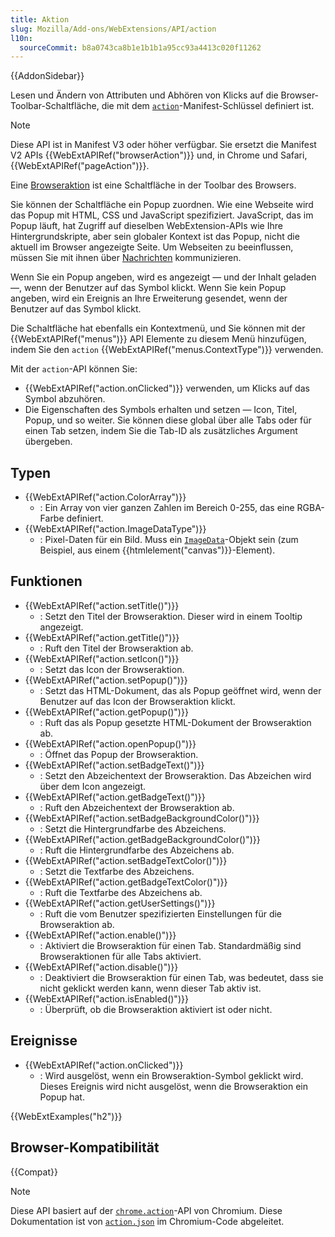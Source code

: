 ```yaml
---
title: Aktion
slug: Mozilla/Add-ons/WebExtensions/API/action
l10n:
  sourceCommit: b8a0743ca8b1e1b1b1a95cc93a4413c020f11262
---
```


{{AddonSidebar}}

Lesen und Ändern von Attributen und Abhören von Klicks auf die Browser-Toolbar-Schaltfläche, die mit dem [`action`](/de/docs/Mozilla/Add-ons/WebExtensions/manifest.json/action)-Manifest-Schlüssel definiert ist.

> [!NOTE]
> Diese API ist in Manifest V3 oder höher verfügbar. Sie ersetzt die Manifest V2 APIs {{WebExtAPIRef("browserAction")}} und, in Chrome und Safari, {{WebExtAPIRef("pageAction")}}.

Eine [Browseraktion](/de/docs/Mozilla/Add-ons/WebExtensions/user_interface/Toolbar_button) ist eine Schaltfläche in der Toolbar des Browsers.

Sie können der Schaltfläche ein Popup zuordnen. Wie eine Webseite wird das Popup mit HTML, CSS und JavaScript spezifiziert. JavaScript, das im Popup läuft, hat Zugriff auf dieselben WebExtension-APIs wie Ihre Hintergrundskripte, aber sein globaler Kontext ist das Popup, nicht die aktuell im Browser angezeigte Seite. Um Webseiten zu beeinflussen, müssen Sie mit ihnen über [Nachrichten](/de/docs/Mozilla/Add-ons/WebExtensions/Modify_a_web_page#messaging) kommunizieren.

Wenn Sie ein Popup angeben, wird es angezeigt — und der Inhalt geladen —, wenn der Benutzer auf das Symbol klickt. Wenn Sie kein Popup angeben, wird ein Ereignis an Ihre Erweiterung gesendet, wenn der Benutzer auf das Symbol klickt.

Die Schaltfläche hat ebenfalls ein Kontextmenü, und Sie können mit der {{WebExtAPIRef("menus")}} API Elemente zu diesem Menü hinzufügen, indem Sie den `action` {{WebExtAPIRef("menus.ContextType")}} verwenden.

Mit der `action`-API können Sie:

- {{WebExtAPIRef("action.onClicked")}} verwenden, um Klicks auf das Symbol abzuhören.
- Die Eigenschaften des Symbols erhalten und setzen — Icon, Titel, Popup, und so weiter. Sie können diese global über alle Tabs oder für einen Tab setzen, indem Sie die Tab-ID als zusätzliches Argument übergeben.

## Typen

- {{WebExtAPIRef("action.ColorArray")}}
  - : Ein Array von vier ganzen Zahlen im Bereich 0-255, das eine RGBA-Farbe definiert.
- {{WebExtAPIRef("action.ImageDataType")}}
  - : Pixel-Daten für ein Bild. Muss ein [`ImageData`](/de/docs/Web/API/ImageData)-Objekt sein (zum Beispiel, aus einem {{htmlelement("canvas")}}-Element).

## Funktionen

- {{WebExtAPIRef("action.setTitle()")}}
  - : Setzt den Titel der Browseraktion. Dieser wird in einem Tooltip angezeigt.
- {{WebExtAPIRef("action.getTitle()")}}
  - : Ruft den Titel der Browseraktion ab.
- {{WebExtAPIRef("action.setIcon()")}}
  - : Setzt das Icon der Browseraktion.
- {{WebExtAPIRef("action.setPopup()")}}
  - : Setzt das HTML-Dokument, das als Popup geöffnet wird, wenn der Benutzer auf das Icon der Browseraktion klickt.
- {{WebExtAPIRef("action.getPopup()")}}
  - : Ruft das als Popup gesetzte HTML-Dokument der Browseraktion ab.
- {{WebExtAPIRef("action.openPopup()")}}
  - : Öffnet das Popup der Browseraktion.
- {{WebExtAPIRef("action.setBadgeText()")}}
  - : Setzt den Abzeichentext der Browseraktion. Das Abzeichen wird über dem Icon angezeigt.
- {{WebExtAPIRef("action.getBadgeText()")}}
  - : Ruft den Abzeichentext der Browseraktion ab.
- {{WebExtAPIRef("action.setBadgeBackgroundColor()")}}
  - : Setzt die Hintergrundfarbe des Abzeichens.
- {{WebExtAPIRef("action.getBadgeBackgroundColor()")}}
  - : Ruft die Hintergrundfarbe des Abzeichens ab.
- {{WebExtAPIRef("action.setBadgeTextColor()")}}
  - : Setzt die Textfarbe des Abzeichens.
- {{WebExtAPIRef("action.getBadgeTextColor()")}}
  - : Ruft die Textfarbe des Abzeichens ab.
- {{WebExtAPIRef("action.getUserSettings()")}}
  - : Ruft die vom Benutzer spezifizierten Einstellungen für die Browseraktion ab.
- {{WebExtAPIRef("action.enable()")}}
  - : Aktiviert die Browseraktion für einen Tab. Standardmäßig sind Browseraktionen für alle Tabs aktiviert.
- {{WebExtAPIRef("action.disable()")}}
  - : Deaktiviert die Browseraktion für einen Tab, was bedeutet, dass sie nicht geklickt werden kann, wenn dieser Tab aktiv ist.
- {{WebExtAPIRef("action.isEnabled()")}}
  - : Überprüft, ob die Browseraktion aktiviert ist oder nicht.

## Ereignisse

- {{WebExtAPIRef("action.onClicked")}}
  - : Wird ausgelöst, wenn ein Browseraktion-Symbol geklickt wird. Dieses Ereignis wird nicht ausgelöst, wenn die Browseraktion ein Popup hat.

{{WebExtExamples("h2")}}

## Browser-Kompatibilität

{{Compat}}

> [!NOTE]
> Diese API basiert auf der [`chrome.action`](https://developer.chrome.com/docs/extensions/reference/api/action)-API von Chromium. Diese Dokumentation ist von [`action.json`](https://chromium.googlesource.com/chromium/src/+/master/chrome/common/extensions/api/action.json) im Chromium-Code abgeleitet.
